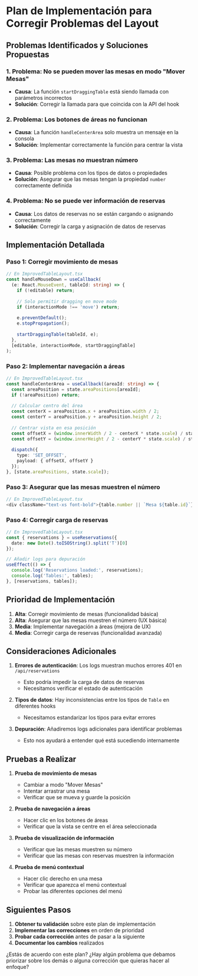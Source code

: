 # Plan de Implementación para Corregir Problemas del Layout

## Problemas Identificados y Soluciones Propuestas

### 1. **Problema: No se pueden mover las mesas en modo "Mover Mesas"**
- **Causa**: La función `startDraggingTable` está siendo llamada con parámetros incorrectos
- **Solución**: Corregir la llamada para que coincida con la API del hook

### 2. **Problema: Los botones de áreas no funcionan**
- **Causa**: La función `handleCenterArea` solo muestra un mensaje en la consola
- **Solución**: Implementar correctamente la función para centrar la vista

### 3. **Problema: Las mesas no muestran número**
- **Causa**: Posible problema con los tipos de datos o propiedades
- **Solución**: Asegurar que las mesas tengan la propiedad `number` correctamente definida

### 4. **Problema: No se puede ver información de reservas**
- **Causa**: Los datos de reservas no se están cargando o asignando correctamente
- **Solución**: Corregir la carga y asignación de datos de reservas

## Implementación Detallada

### Paso 1: Corregir movimiento de mesas
```typescript
// En ImprovedTableLayout.tsx
const handleMouseDown = useCallback(
  (e: React.MouseEvent, tableId: string) => {
    if (!editable) return;
    
    // Solo permitir dragging en move mode
    if (interactionMode !== 'move') return;
    
    e.preventDefault();
    e.stopPropagation();
    
    startDraggingTable(tableId, e);
  },
  [editable, interactionMode, startDraggingTable]
);
```

### Paso 2: Implementar navegación a áreas
```typescript
// En ImprovedTableLayout.tsx
const handleCenterArea = useCallback((areaId: string) => {
  const areaPosition = state.areaPositions[areaId];
  if (!areaPosition) return;
  
  // Calcular centro del área
  const centerX = areaPosition.x + areaPosition.width / 2;
  const centerY = areaPosition.y + areaPosition.height / 2;
  
  // Centrar vista en esa posición
  const offsetX = (window.innerWidth / 2 - centerX * state.scale) / state.scale;
  const offsetY = (window.innerHeight / 2 - centerY * state.scale) / state.scale;
  
  dispatch({
    type: 'SET_OFFSET',
    payload: { offsetX, offsetY }
  });
}, [state.areaPositions, state.scale]);
```

### Paso 3: Asegurar que las mesas muestren el número
```typescript
// En ImprovedTableLayout.tsx
<div className="text-xs font-bold">{table.number || `Mesa ${table.id}`}</div>
```

### Paso 4: Corregir carga de reservas
```typescript
// En ImprovedTableLayout.tsx
const { reservations } = useReservations({ 
  date: new Date().toISOString().split('T')[0]
});

// Añadir logs para depuración
useEffect(() => {
  console.log('Reservations loaded:', reservations);
  console.log('Tables:', tables);
}, [reservations, tables]);
```

## Prioridad de Implementación

1. **Alta**: Corregir movimiento de mesas (funcionalidad básica)
2. **Alta**: Asegurar que las mesas muestren el número (UX básica)
3. **Media**: Implementar navegación a áreas (mejora de UX)
4. **Media**: Corregir carga de reservas (funcionalidad avanzada)

## Consideraciones Adicionales

1. **Errores de autenticación**: Los logs muestran muchos errores 401 en `/api/reservations`
   - Esto podría impedir la carga de datos de reservas
   - Necesitamos verificar el estado de autenticación

2. **Tipos de datos**: Hay inconsistencias entre los tipos de `Table` en diferentes hooks
   - Necesitamos estandarizar los tipos para evitar errores

3. **Depuración**: Añadiremos logs adicionales para identificar problemas
   - Esto nos ayudará a entender qué está sucediendo internamente

## Pruebas a Realizar

1. **Prueba de movimiento de mesas**
   - Cambiar a modo "Mover Mesas"
   - Intentar arrastrar una mesa
   - Verificar que se mueva y guarde la posición

2. **Prueba de navegación a áreas**
   - Hacer clic en los botones de áreas
   - Verificar que la vista se centre en el área seleccionada

3. **Prueba de visualización de información**
   - Verificar que las mesas muestren su número
   - Verificar que las mesas con reservas muestren la información

4. **Prueba de menú contextual**
   - Hacer clic derecho en una mesa
   - Verificar que aparezca el menú contextual
   - Probar las diferentes opciones del menú

## Siguientes Pasos

1. **Obtener tu validación** sobre este plan de implementación
2. **Implementar las correcciones** en orden de prioridad
3. **Probar cada corrección** antes de pasar a la siguiente
4. **Documentar los cambios** realizados

¿Estás de acuerdo con este plan? ¿Hay algún problema que debamos priorizar sobre los demás o alguna corrección que quieras hacer al enfoque?